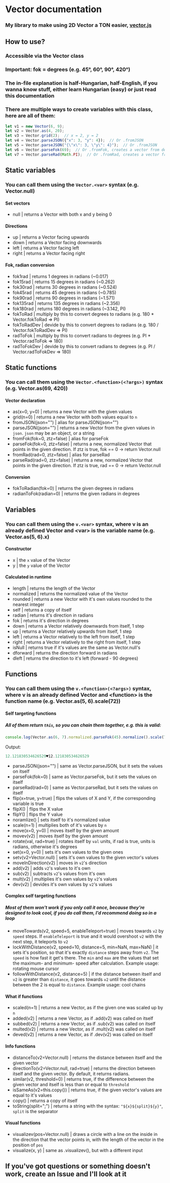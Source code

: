 # Vector documentation
### My library to make using 2D Vector a TON easier, [vector.js](../../libs/js/vector.js)
## How to use?
### Accessible via the Vector class
### Important: fok = degrees (e.g. 45°, 60°, 90°, 420°)
### The in-file explanation is half-Hungarian, half-English, if you wanna know stuff, either learn Hungarian (easy) or just read this documentation
### There are multiple ways to create variables with this class, here are all of them:
```js
let v1 = new Vector(6, 9);
let v2 = Vector.as(4, 20);
let v3 = Vector.grid(2);  // x = 2, y = 2
let v4 = Vector.parseJSON({"x": 3, "y": 4});  // Or .fromJSON
let v5 = Vector.parseJSON("{\"x\": 3, \"y\": 4}");  // Or .fromJSON
let v6 = Vector.parseFok(69);  // Or .fromFok, creates a vector from degrees with a length of 1
let v7 = Vector.parseRad(Math.PI);  // Or .fromRad, creates a vector from radians with a length of 1
```
## Static variables
### You can call them using the `Vector.<var>` syntax (e.g. Vector.null)
#### Set vectors
- null | returns a Vector with both x and y being 0
#### Directions
- up | returns a Vector facing upwards
- down | returns a Vector facing downwards
- left | returns a Vector facing left
- right | returns a Vector facing right
#### Fok, radian conversion
- fok1rad | returns 1 degrees in radians (~0.017)
- fok15rad | returns 15 degrees in radians (~0.262)
- fok30rad | returns 30 degrees in radians (~0.524)
- fok45rad | returns 45 degrees in radians (~0.785)
- fok90rad | returns 90 degrees in radians (~1.571)
- fok135rad | returns 135 degrees in radians (~2.356)
- fok180rad | returns 180 degrees in radians (~3.142, PI)
- fokToRad | multiply by this to convert degrees to radians (e.g. 180 * Vector.fokToRad => PI)
- fokToRadDev | devide by this to convert degrees to radians (e.g. 180 / Vector.fokToRadDev => PI)
- radToFok | multiply by this to convert radians to degrees (e.g. PI * Vector.radToFok => 180)
- radToFokDev | devide by this to convert radians to degrees (e.g. PI / Vector.radToFokDev => 180)
## Static functions
### You can call them using the `Vector.<function>(<?args>)` syntax (e.g. Vector.as(69, 420))
#### Vector declaration
- as(x=0, y=0)               |        returns a new Vector with the given values
- grid(n=0)                  |        returns a new Vector with both values equal to `n`
- fromJSON(json="")          |        alias for parseJSON(json="")
- parseJSON(json="")         |        returns a new Vector from the given values in `json`. `json` may be an object, or a string
- fromFok(fok=0, ztz=false)  |        alias for parseFok
- parseFok(fok=0, ztz=false) |        returns a new, normalized Vector that points in the given direction. If ztz is true, fok == 0 -> return Vector.null
- fromRad(rad=0, ztz=false)  |        alias for parseRad
- parseRad(rad=0, ztz=false) |        returns a new, normalized Vector that points in the given direction. If ztz is true, rad == 0 -> return Vector.null
#### Conversion
- fokToRadian(fok=0)      |        returns the given degrees in radians
- radianToFok(radian=0)   |        returns the given radians in degrees
## Variables
### You can call them using the `v.<var>` syntax, where v is an already defined Vector and \<var\> is the variable name (e.g. Vector.as(5, 6).x)
#### Constructor
- x    |    the `x` value of the Vector
- y    |    the `y` value of the Vector
#### Calculated in runtime
- length  |    returns the length of the Vector
- normalized    |    returns the normalized value of the Vector
- rounded       |    returns a new Vector with it's own values rounded to the nearest integer
- self          |    returns a copy of itself
- radian        |    returns it's direction in radians
- fok           |    returns it's direction in degrees
- down          |    returns a Vector relatively downwards from itself, 1 step
- up            |    returns a Vector relatively upwards from itself, 1 step
- left          |    returns a Vector relatively to the left from itself, 1 step
- right         |    returns a Vector relatively to the right from itself, 1 step
- isNull        |    returns true if it's values are the same as Vector.null's
- dforward      |    returns the direction forward in radians
- dleft         |    returns the direction to it's left (forward - 90 degrees)
## Functions
### You can call them using the `v.<function>(<?args>)` syntax, where v is an already defined Vector and \<function\> is the function name (e.g. Vector.as(5, 6).scale(72))
#### Self targeting functions
##### All of them return `this`, so you can chain them together, e.g. this is valid:
```js
console.log(Vector.as(6, 7).normalized.parseFok(45).normalize().scale(720).dev(Vector.grid(42)).toString("♥"));
```
Output:
```js
12.121830534626529♥12.121830534626529
```
- parseJSON(json="")   |    same as Vector.parseJSON, but it sets the values on itself
- parseFok(fok=0)      |    same as Vector.parseFok, but it sets the values on itself
- parseRad(rad=0)      |    same as Vector.parseRad, but it sets the values on itself
- flip(x=true, y=true) |    flips the values of X and Y, if the corresponding variable is true
- flipX()              |    flips the X value
- flipY()              |    flips the Y value
- noramlize()          |    sets itself to it's normalized value
- scale(n=1)           |    multiplies both of it's values by `n`
- move(x=0, y=0)       |    moves itself by the given amount
- movev(v2)            |    moves itself by the given amount
- rotate(val, rad=true)    |    rotates itself by `val` units, if rad is true, units is radians, otherwise it's degrees
- set(x=0, y=0)            |    sets it's own values to the given ones
- setv(v2=Vector.null)     |    sets it's own values to the given vector's values
- moveInDirection(v2)      |    moves in `v2`'s direction
- add(v2)                  |    adds `v2`'s values to it's own
- sub(v2)                  |    subtracts `v2`'s values from it's own
- mult(v2)                 |    multiplies it's own values by `v2`'s values
- dev(v2)                  |    devides it's own values by `v2`'s values
#### Complex self targeting functions
##### Most of them won't work if you only call it once, because they're designed to look cool, if you do call them, I'd recommend doing so in a loop
- moveTowards(v2, speed=5, enableTeleport=true)    |    moves towards `v2` by `speed` steps. If `enableTeleport` is true and it would overshoot `v2` with the next step, it teleports to `v2`
- lockWithDistance(v2, speed=10, distance=5, min=NaN, max=NaN)    |    it sets it's position, so that it's exactly `distance` steps away from `v2`. The `speed` is how fast it get's there. The `min` and `max` are the values that set the maximum- and minimum- speed after calculation. Example usage: rotating mouse cursor
- followWithDistance(v2, distance=5)    |    if the distance between itself and `v2` is greater than `distance`, it goes towards `v2` until the distance between the 2 is equal to `distance`. Example usage: cool chains
#### What if functions
- scaled(n=1)          |    returns a new Vector, as if the given one was scaled up by `n`
- added(v2)            |    returns a new Vector, as if .add(v2) was called on itself
- subbed(v2)           |    returns a new Vector, as if .sub(v2) was called on itself
- multed(v2)           |    returns a new Vector, as if .mult(v2) was called on itself
- deved(v2)            |    returns a new Vector, as if .dev(v2) was called on itself
#### Info functions
- distanceTo(v2=Vector.null)               |    returns the distance between itself and the given vector
- directionTo(v2=Vector.null, rad=true)    |    returns the direction between itself and the given vector. By default, it returns radians.
- similar(v2, threshold=0)                 |    returns true, if the difference between the given vector and itself is less than or equal to `threshold`
- isSameAs(v2=this.copy())                 |    returns true, if the given vector's values are equal to it's values
- copy()                                   |    returns a copy of itself
- toString(split=";")                      |    returns a string with the syntax: `"${x}${split}${y}"`, `split` is the separator
#### Visual functions
- visualizev(pos=Vector.null)              |    draws a circle with a line on the inside in the direction that the vector points in, with the length of the vector in the position of `pos`
- visualize(x, y)                          |    same as .visualizev(), but with a different input

## If you've got questions or something doesn't work, create an Issue and I'll look at it
